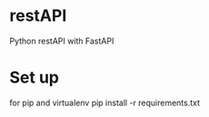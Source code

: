 # restAPI
Python restAPI with FastAPI

# Set up
for pip and virtualenv
pip install -r requirements.txt

